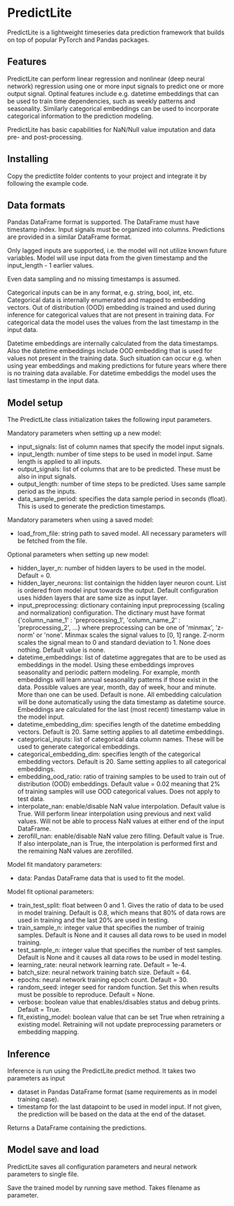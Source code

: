 # PredictLite

PredictLite is a lightweight timeseries data prediction framework that builds on top of popular PyTorch and Pandas packages. 

## Features

PredictLite can perform linear regression and nonlinear (deep neural network) regression using one or more input signals to predict one or more output signal. Optinal features include e.g. datetime embeddings that can be used to train time dependencies, such as weekly patterns and seasonality. Similarly categorical embeddings can be used to incorporate categorical information to the prediction modeling. 

PredictLite has basic capabilities for NaN/Null value imputation and data pre- and post-processing.  

## Installing

Copy the predictlite folder contents to your project and integrate it by following the example code. 

## Data formats

Pandas DataFrame format is supported. The DataFrame must have timestamp index. Input signals must be organized into columns. Predictions are provided in a similar DataFrame format.

Only lagged inputs are supported, i.e. the model will not utilize known future variables. Model will use input data from the given timestamp and the input_length - 1 earlier values. 

Even data sampling and no missing timestamps is assumed.

Categorical inputs can be in any format, e.g. string, bool, int, etc. Categorical data is internally enumerated and mapped to embedding vectors. Out of distribution (OOD) embedding is trained and used during inference for categorical values that are not present in training data. For categorical data the model uses the values from the last timestamp in the input data. 

Datetime embeddings are internally calculated from the data timestamps. Also the datetime embeddings include OOD embedding that is used for values not present in the training data. Such situation can occur e.g. when using year embeddings and making predictions for future years where there is no training data available. For datetime embeddigs the model uses the last timestamp in the input data. 


## Model setup 

The PredictLite class initialization takes the following input parameters.

Mandatory parameters when setting up a new model:
- input_signals: list of column names that specify the model input signals. 
- input_length: number of time steps to be used in model input. Same length is applied to all inputs.  
- output_signals: list of columns that are to be predicted. These must be also in input signals. 
- output_length: number of time steps to be predicted. Uses same sample period as the inputs. 
- data_sample_period: specifies the data sample period in seconds (float). This is used to generate the prediction timestamps.

Mandatory parameters when using a saved model: 
- load_from_file: string path to saved model. All necessary parameters will be fetched from the file.

Optional parameters when setting up new model:
- hidden_layer_n: number of hidden layers to be used in the model. Default = 0.
- hidden_layer_neurons: list containign the hidden layer neuron count. List is ordered from model input towards the output. Default configuration uses hidden layers that are same size as input layer. 
- input_preprocessing: dictionary containing input preprocessing (scaling and normalization) configuration. The dictinary must have format {'column_name_1' : 'preprocessing_1', 'column_name_2' : 'preprocessing_2', ...} where preprocessing can be one of 'minmax', 'z-norm' or 'none'. Minmax scales the signal values to [0, 1] range. Z-norm scales the signal mean to 0 and standard deviation to 1. None does nothing. Default value is none. 
- datetime_embeddings: list of datetime aggregates that are to be used as embeddings in the model. Using these embeddings improves seasonality and periodic pattern modeling. For example, month embeddings will learn annual seasonality patterns if those exist in the data. Possible values are year, month, day of week, hour and minute. More than one can be used. Default is none. All embedding calculation will be done automatically using the data timestamp as datetime source. Embeddings are calculated for the last (most recent) timestamp value in the model input. 
- datetime_embedding_dim: specifies length of the datetime embedding vectors. Default is 20. Same setting applies to all datetime embeddings. 
- categorical_inputs: list of categorical data column names. These will be used to generate categorical embeddings. 
- categorical_embedding_dim: specifies length of the categorical embedding vectors. Default is 20. Same setting applies to all categorical embeddings. 
- embedding_ood_ratio: ratio of training samples to be used to train out of distribution (OOD) embeddings. Default value = 0.02 meaning that 2% of training samples will use OOD categorical values. Does not apply to test data. 
- interpolate_nan: enable/disable NaN value interpolation. Default value is True. Will perform linear interpolation using previous and next valid values. Will not be able to process NaN values at either end of the input DataFrame. 
- zerofill_nan: enable/disable NaN value zero filling. Default value is True. If also interpolate_nan is True, the interpolation is performed first and the remaining NaN values are zerofilled. 


Model fit mandatory parameters:
- data: Pandas DataFrame data that is used to fit the model. 

Model fit optional parameters: 
- train_test_split: float between 0 and 1. Gives the ratio of data to be used in model training. Default is 0.8, which means that 80% of data rows are used in training and the last 20% are used in testing.
- train_sample_n: integer value that specifies the number of trainig samples. Default is None and it causes all data rows to be used in model training.
- test_sample_n: integer value that specifies the number of test samples. Default is None and it causes all data rows to be used in model testing.
- learning_rate: neural network learning rate. Default = 1e-4.
- batch_size: neural network training batch size. Default = 64.
- epochs: neural network training epoch count. Default = 30.
- random_seed: integer seed for random function. Set this when results must be possible to reproduce. Default = None. 
- verbose: boolean value that enables/disables status and debug prints. Default = True.
- fit_existing_model: boolean value that can be set True when retraining a existing model. Retraining will not update preprocessing parameters or embedding mapping. 

## Inference 

Inference is run using the PredictLite.predict method. It takes two parameters as input
- dataset in Pandas DataFrame format (same requirements as in model training case). 
- timestamp for the last datapoint to be used in model input. If not given, the prediction will be based on the data at the end of the dataset. 

Returns a DataFrame containing the predictions. 

## Model save and load
PredictLite saves all configuration parameters and neural network parameters to single file. 

Save the trained model by running save method. Takes filename as parameter. 